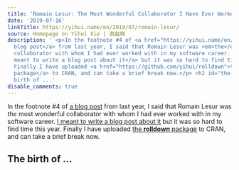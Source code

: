 ```yaml
---
title: 'Romain Lesur: The Most Wonderful Collaborator I Have Ever Worked With'
date: '2019-07-16'
linkTitle: https://yihui.name/en/2019/07/romain-lesur/
source: Homepage on Yihui Xie | 谢益辉
description: ' <p>In the footnote #4 of <a href="https://yihui.name/en/2018/11/dependency-winner/">a
  blog post</a> from last year, I said that Romain Lesur was <em>the</em> most wonderful
  collaborator with whom I had ever worked with in my software career. <a href="https://twitter.com/jozefhajnala/status/1089607705289990144">I
  meant to write a blog post about it</a> but it was so hard to find time this year.
  Finally I have uploaded <a href="https://github.com/yihui/rolldown">the <strong>rolldown</strong>
  package</a> to CRAN, and can take a brief break now.</p> <h2 id="the-birth-of-pagedown">The
  birth of ...'
disable_comments: true
---
```

 <p>In the footnote #4 of <a href="https://yihui.name/en/2018/11/dependency-winner/">a blog post</a> from last year, I said that Romain Lesur was <em>the</em> most wonderful collaborator with whom I had ever worked with in my software career. <a href="https://twitter.com/jozefhajnala/status/1089607705289990144">I meant to write a blog post about it</a> but it was so hard to find time this year. Finally I have uploaded <a href="https://github.com/yihui/rolldown">the <strong>rolldown</strong> package</a> to CRAN, and can take a brief break now.</p> <h2 id="the-birth-of-pagedown">The birth of ...